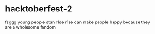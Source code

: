 # hacktoberfest-2
fsggg
young people
stan r1se
r1se can make people happy because they are a wholesome fandom
